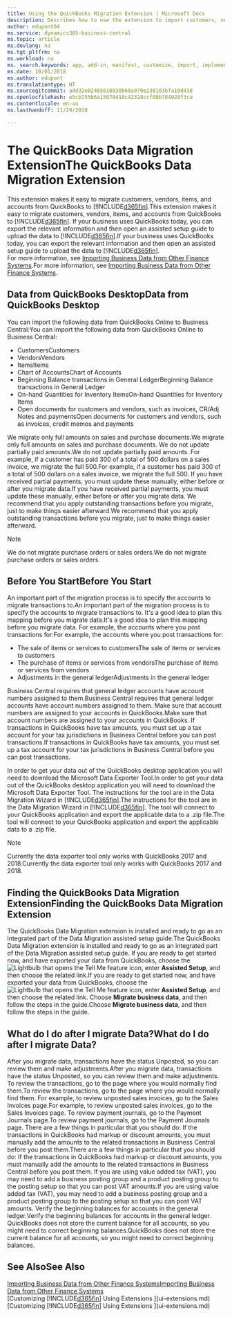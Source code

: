 ```yaml
---
title: Using the QuickBooks Migration Extension | Microsoft Docs
description: Describes how to use the extension to import customers, vendors, items, and accounts from QuickBooks Desktop to Business Central.
author: edupont04
ms.service: dynamics365-business-central
ms.topic: article
ms.devlang: na
ms.tgt_pltfrm: na
ms.workload: na
ms. search.keywords: app, add-in, manifest, customize, import, implement
ms.date: 10/01/2018
ms.author: edupont
ms.translationtype: HT
ms.sourcegitcommit: add32e82465610830b68a979e238103bfa10d438
ms.openlocfilehash: e5cb755b6a15070410c42328ccf08b784928f3ca
ms.contentlocale: en-au
ms.lasthandoff: 11/29/2018

---
```


# <a name="the-quickbooks-data-migration-extension"></a><span data-ttu-id="8dcf2-103">The QuickBooks Data Migration Extension</span><span class="sxs-lookup"><span data-stu-id="8dcf2-103">The QuickBooks Data Migration Extension</span></span>
<span data-ttu-id="8dcf2-104">This extension makes it easy to migrate customers, vendors, items, and accounts from QuickBooks to [!INCLUDE[d365fin](includes/d365fin_md.md)].</span><span class="sxs-lookup"><span data-stu-id="8dcf2-104">This extension makes it easy to migrate customers, vendors, items, and accounts from QuickBooks to [!INCLUDE[d365fin](includes/d365fin_md.md)].</span></span> <span data-ttu-id="8dcf2-105">If your business uses QuickBooks today, you can export the relevant information and then open an assisted setup guide to upload the data to [!INCLUDE[d365fin](includes/d365fin_md.md)].</span><span class="sxs-lookup"><span data-stu-id="8dcf2-105">If your business uses QuickBooks today, you can export the relevant information and then open an assisted setup guide to upload the data to [!INCLUDE[d365fin](includes/d365fin_md.md)].</span></span>  
<span data-ttu-id="8dcf2-106">For more information, see [Importing Business Data from Other Finance Systems](across-import-data-configuration-packages.md).</span><span class="sxs-lookup"><span data-stu-id="8dcf2-106">For more information, see [Importing Business Data from Other Finance Systems](across-import-data-configuration-packages.md).</span></span>

## <a name="data-from-quickbooks-desktop"></a><span data-ttu-id="8dcf2-107">Data from QuickBooks Desktop</span><span class="sxs-lookup"><span data-stu-id="8dcf2-107">Data from QuickBooks Desktop</span></span>
 
<span data-ttu-id="8dcf2-108">You can import the following data from QuickBooks Online to Business Central:</span><span class="sxs-lookup"><span data-stu-id="8dcf2-108">You can import the following data from QuickBooks Online to Business Central:</span></span>

- <span data-ttu-id="8dcf2-109">Customers</span><span class="sxs-lookup"><span data-stu-id="8dcf2-109">Customers</span></span>  
- <span data-ttu-id="8dcf2-110">Vendors</span><span class="sxs-lookup"><span data-stu-id="8dcf2-110">Vendors</span></span>  
- <span data-ttu-id="8dcf2-111">Items</span><span class="sxs-lookup"><span data-stu-id="8dcf2-111">Items</span></span>  
- <span data-ttu-id="8dcf2-112">Chart of Accounts</span><span class="sxs-lookup"><span data-stu-id="8dcf2-112">Chart of Accounts</span></span>  
- <span data-ttu-id="8dcf2-113">Beginning Balance transactions in General Ledger</span><span class="sxs-lookup"><span data-stu-id="8dcf2-113">Beginning Balance transactions in General Ledger</span></span>  
- <span data-ttu-id="8dcf2-114">On-hand Quantities for Inventory Items</span><span class="sxs-lookup"><span data-stu-id="8dcf2-114">On-hand Quantities for Inventory Items</span></span>  
- <span data-ttu-id="8dcf2-115">Open documents for customers and vendors, such as invoices, CR/Adj Notes and payments</span><span class="sxs-lookup"><span data-stu-id="8dcf2-115">Open documents for customers and vendors, such as invoices, credit memos and payments</span></span>  

<span data-ttu-id="8dcf2-116">We migrate only full amounts on sales and purchase documents.</span><span class="sxs-lookup"><span data-stu-id="8dcf2-116">We migrate only full amounts on sales and purchase documents.</span></span> <span data-ttu-id="8dcf2-117">We do not update partially paid amounts.</span><span class="sxs-lookup"><span data-stu-id="8dcf2-117">We do not update partially paid amounts.</span></span> <span data-ttu-id="8dcf2-118">For example, if a customer has paid 300 of a total of 500 dollars on a sales invoice, we migrate the full 500.</span><span class="sxs-lookup"><span data-stu-id="8dcf2-118">For example, if a customer has paid 300 of a total of 500 dollars on a sales invoice, we migrate the full 500.</span></span> <span data-ttu-id="8dcf2-119">If you have received partial payments, you must update these manually, either before or after you migrate data.</span><span class="sxs-lookup"><span data-stu-id="8dcf2-119">If you have received partial payments, you must update these manually, either before or after you migrate data.</span></span> <span data-ttu-id="8dcf2-120">We recommend that you apply outstanding transactions before you migrate, just to make things easier afterward.</span><span class="sxs-lookup"><span data-stu-id="8dcf2-120">We recommend that you apply outstanding transactions before you migrate, just to make things easier afterward.</span></span>

> [!NOTE]
> <span data-ttu-id="8dcf2-121">We do not migrate purchase orders or sales orders.</span><span class="sxs-lookup"><span data-stu-id="8dcf2-121">We do not migrate purchase orders or sales orders.</span></span>

## <a name="before-you-start"></a><span data-ttu-id="8dcf2-122">Before You Start</span><span class="sxs-lookup"><span data-stu-id="8dcf2-122">Before You Start</span></span>
<span data-ttu-id="8dcf2-123">An important part of the migration process is to specify the accounts to migrate transactions to.</span><span class="sxs-lookup"><span data-stu-id="8dcf2-123">An important part of the migration process is to specify the accounts to migrate transactions to.</span></span> <span data-ttu-id="8dcf2-124">It's a good idea to plan this mapping before you migrate data.</span><span class="sxs-lookup"><span data-stu-id="8dcf2-124">It's a good idea to plan this mapping before you migrate data.</span></span> <span data-ttu-id="8dcf2-125">For example, the accounts where you post transactions for:</span><span class="sxs-lookup"><span data-stu-id="8dcf2-125">For example, the accounts where you post transactions for:</span></span>

- <span data-ttu-id="8dcf2-126">The sale of items or services to customers</span><span class="sxs-lookup"><span data-stu-id="8dcf2-126">The sale of items or services to customers</span></span>  
- <span data-ttu-id="8dcf2-127">The purchase of items or services from vendors</span><span class="sxs-lookup"><span data-stu-id="8dcf2-127">The purchase of items or services from vendors</span></span>  
- <span data-ttu-id="8dcf2-128">Adjustments in the general ledger</span><span class="sxs-lookup"><span data-stu-id="8dcf2-128">Adjustments in the general ledger</span></span>  

<span data-ttu-id="8dcf2-129">Business Central requires that general ledger accounts have account numbers assigned to them.</span><span class="sxs-lookup"><span data-stu-id="8dcf2-129">Business Central requires that general ledger accounts have account numbers assigned to them.</span></span> <span data-ttu-id="8dcf2-130">Make sure that account numbers are assigned to your accounts in QuickBooks.</span><span class="sxs-lookup"><span data-stu-id="8dcf2-130">Make sure that account numbers are assigned to your accounts in QuickBooks.</span></span>
<span data-ttu-id="8dcf2-131">If transactions in QuickBooks have tax amounts, you must set up a tax account for your tax jurisdictions in Business Central before you can post transactions.</span><span class="sxs-lookup"><span data-stu-id="8dcf2-131">If transactions in QuickBooks have tax amounts, you must set up a tax account for your tax jurisdictions in Business Central before you can post transactions.</span></span>

<span data-ttu-id="8dcf2-132">In order to get your data out of the QuickBooks desktop application you will need to download the Microsoft Data Exporter Tool.</span><span class="sxs-lookup"><span data-stu-id="8dcf2-132">In order to get your data out of the QuickBooks desktop application you will need to download the Microsoft Data Exporter Tool.</span></span>  <span data-ttu-id="8dcf2-133">The instructions for the tool are in the Data Migration Wizard in [!INCLUDE[d365fin](includes/d365fin_md.md)].</span><span class="sxs-lookup"><span data-stu-id="8dcf2-133">The instructions for the tool are in the Data Migration Wizard in [!INCLUDE[d365fin](includes/d365fin_md.md)].</span></span> <span data-ttu-id="8dcf2-134">The tool will connect to your QuickBooks application and export the applicable data to a .zip file.</span><span class="sxs-lookup"><span data-stu-id="8dcf2-134">The tool will connect to your QuickBooks application and export the applicable data to a .zip file.</span></span>  

> [!NOTE]
> <span data-ttu-id="8dcf2-135">Currently the data exporter tool only works with QuickBooks 2017 and 2018.</span><span class="sxs-lookup"><span data-stu-id="8dcf2-135">Currently the data exporter tool only works with QuickBooks 2017 and 2018.</span></span>

## <a name="finding-the-quickbooks-data-migration-extension"></a><span data-ttu-id="8dcf2-136">Finding the QuickBooks Data Migration Extension</span><span class="sxs-lookup"><span data-stu-id="8dcf2-136">Finding the QuickBooks Data Migration Extension</span></span>
<span data-ttu-id="8dcf2-137">The QuickBooks Data Migration extension is installed and ready to go as an integrated part of the Data Migration assisted setup guide.</span><span class="sxs-lookup"><span data-stu-id="8dcf2-137">The QuickBooks Data Migration extension is installed and ready to go as an integrated part of the Data Migration assisted setup guide.</span></span> <span data-ttu-id="8dcf2-138">If you are ready to get started now, and have exported your data from QuickBooks, choose the ![Lightbulb that opens the Tell Me feature](media/ui-search/search_small.png "Tell me what you want to do") icon, enter **Assisted Setup**, and then choose the related link.</span><span class="sxs-lookup"><span data-stu-id="8dcf2-138">If you are ready to get started now, and have exported your data from QuickBooks, choose the ![Lightbulb that opens the Tell Me feature](media/ui-search/search_small.png "Tell me what you want to do") icon, enter **Assisted Setup**, and then choose the related link.</span></span> <span data-ttu-id="8dcf2-139">Choose **Migrate business data**, and then follow the steps in the guide.</span><span class="sxs-lookup"><span data-stu-id="8dcf2-139">Choose **Migrate business data**, and then follow the steps in the guide.</span></span>  

## <a name="what-do-i-do-after-i-migrate-data"></a><span data-ttu-id="8dcf2-140">What do I do after I migrate Data?</span><span class="sxs-lookup"><span data-stu-id="8dcf2-140">What do I do after I migrate Data?</span></span>
<span data-ttu-id="8dcf2-141">After you migrate data, transactions have the status Unposted, so you can review them and make adjustments.</span><span class="sxs-lookup"><span data-stu-id="8dcf2-141">After you migrate data, transactions have the status Unposted, so you can review them and make adjustments.</span></span> <span data-ttu-id="8dcf2-142">To review the transactions, go to the page where you would normally find them.</span><span class="sxs-lookup"><span data-stu-id="8dcf2-142">To review the transactions, go to the page where you would normally find them.</span></span> <span data-ttu-id="8dcf2-143">For example, to review unposted sales invoices, go to the Sales Invoices page.</span><span class="sxs-lookup"><span data-stu-id="8dcf2-143">For example, to review unposted sales invoices, go to the Sales Invoices page.</span></span> <span data-ttu-id="8dcf2-144">To review payment journals, go to the Payment Journals page.</span><span class="sxs-lookup"><span data-stu-id="8dcf2-144">To review payment journals, go to the Payment Journals page.</span></span>
<span data-ttu-id="8dcf2-145">There are a few things in particular that you should do: If the transactions in QuickBooks had markup or discount amounts, you must manually add the amounts to the related transactions in Business Central before you post them.</span><span class="sxs-lookup"><span data-stu-id="8dcf2-145">There are a few things in particular that you should do: If the transactions in QuickBooks had markup or discount amounts, you must manually add the amounts to the related transactions in Business Central before you post them.</span></span>
<span data-ttu-id="8dcf2-146">If you are using value added tax (VAT), you may need to add a business posting group and a product posting group to the posting setup so that you can post VAT amounts.</span><span class="sxs-lookup"><span data-stu-id="8dcf2-146">If you are using value added tax (VAT), you may need to add a business posting group and a product posting group to the posting setup so that you can post VAT amounts.</span></span>
<span data-ttu-id="8dcf2-147">Verify the beginning balances for accounts in the general ledger.</span><span class="sxs-lookup"><span data-stu-id="8dcf2-147">Verify the beginning balances for accounts in the general ledger.</span></span> <span data-ttu-id="8dcf2-148">QuickBooks does not store the current balance for all accounts, so you might need to correct beginning balances.</span><span class="sxs-lookup"><span data-stu-id="8dcf2-148">QuickBooks does not store the current balance for all accounts, so you might need to correct beginning balances.</span></span>

## <a name="see-also"></a><span data-ttu-id="8dcf2-149">See Also</span><span class="sxs-lookup"><span data-stu-id="8dcf2-149">See Also</span></span>
[<span data-ttu-id="8dcf2-150">Importing Business Data from Other Finance Systems</span><span class="sxs-lookup"><span data-stu-id="8dcf2-150">Importing Business Data from Other Finance Systems</span></span>](across-import-data-configuration-packages.md)  
<span data-ttu-id="8dcf2-151">[Customizing [!INCLUDE[d365fin](includes/d365fin_md.md)] Using Extensions ](ui-extensions.md)</span><span class="sxs-lookup"><span data-stu-id="8dcf2-151">[Customizing [!INCLUDE[d365fin](includes/d365fin_md.md)] Using Extensions ](ui-extensions.md)</span></span>  

